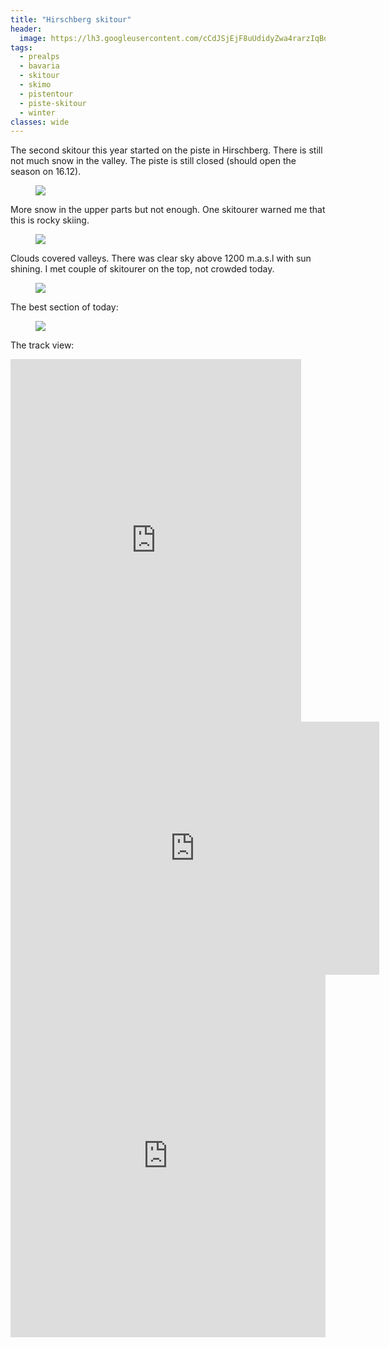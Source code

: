```yaml
---
title: "Hirschberg skitour"
header:
  image: https://lh3.googleusercontent.com/cCdJSjEjF8uUdidyZwa4rarzIqBdTf7x6275LKUyzJFx_LUiNgCnv41DHOOmJiI57p_90bOQISw-kX3RlYZphQrxXFY5jkVXsOOOc2ilk7Gk0-7JVrttbeu5cdyCUhBmTXWhUPKWmPIFj1LkDv5lvzEqhid_z4_EmaySz945AWn1EdE9YR9m3-en8Y_EPPfHNTkLw9__R4GsqGvT8f7TnpUi9ACEbwynrRWXNL5hknXIvRwbeFNVN64Ui-4TgnWT7lT6toiD43WkZq_oiqhgdocpc7AoqpEf9oydrsxl0SRrn1Sz3B-3E9bwXWOuK-ezDENTSMx1zEa5jhvMy-TAHFqi8OCIopw44CqQDL_JXEQIk6idbj6fwIBrg23ocNbDLo_NxzwJ6OyFOl7L2rFO4Wuy6p4df87e_Hecn1BMsndiMb-_Y_3PkVTlw0TKzDsHWfk12aYcBKN4u8N1RgRNQqYF4_p63KgGG_4yh73mChNuvZZOPE8cSEpqZr_TZYxNZAro1qJAZrS0W7qPWJSG0pMlKvjHc6N0DV2XOY0yk6GKLxecBUJa_Ngt5EXYxCAmGLOQY-QsNuiTZDAtIkeoyJzloUXfXqaIxxC6BqY2feq7FeC_ngrfAggaYcvLyWu3LzNqVLSAsprFRYfuLONz7_bYsZ5TsKB-HOUl9Sc9iOC1bCj392nhzsUN_PF4kv8e7X3DfiSs_9u-B-Xh9JQ=w2056-h1542-no
tags:
  - prealps
  - bavaria
  - skitour
  - skimo
  - pistentour
  - piste-skitour
  - winter
classes: wide
---
```


The second skitour this year started on the piste in Hirschberg. There is still not much snow in the valley. The piste is still closed (should open the season on 16.12).

<figure class="img-blog align-left">
    <img src="https://lh3.googleusercontent.com/TRV8k2B1X-dOwmFXC3MIZIWXVaIsVAnJGov62Db0aWiGyLOk0bVGbvLpiUNk_ZcGtDeKJEywUYzG_dcVJvCy3L6N11IJZCNOxMPgjje2ve7hAe2CuFNR5skbyKxhwDkELYKEWRZqI5ZZ-J2fsJugWdDtj3RAbGwil7bWGe8SpbgPF9fXsSVM0XR-hIY0YXScWrmkpQ1N7RgfXJ7CYl8sqg1x9lmoAxPAniJmNXcKsUSVrShCee6qGRDwqJkVAVDIJ1jSoYG9CajJECnn7g8IMfM5T20mnJmxg0cM7NLzq2mOABHrW0y2vrf6WXcr_ntYM6HeTTFxuez9o2Ojn1TC0o8XWyBpA4JZJ39KLvZzF9XLchscI7RZEN3VIUrvbNDVEfbhK-xBQwUk19Ry8oucn9-P7uzLEFdqhTEZ6BUbbRABS_bX250OxSaYNQCIKzC7Vk5A22l390lwdm9i6uDzLjQhQ1Hqul4vfpiHl0M6GC7fbPq_6puTuGFtPufUNlmQcNYWERnydknGjdsCheDjwnVE8oYx_sksJj9TVxEVy3imcbvQmizNIasu_SQ9s6RynlJ5pPj84RbD_Q6K33ohWbQySHUhndx_DCQqT6i6jKZnfnnEB8MYPM_nZcJ_8eqNs-dRKakHTiEoNHG6ai-8Y1Ybkrcy4WWp7NxD-DyuqIyPa9CMBT46kuZ4bnm4MCCnk21e_qxR_k_LP5-C5ZQ=w1158-h1542-no">
</figure>

More snow in the upper parts but not enough. One skitourer warned me that this is rocky skiing.

<figure class="img-blog align-left">
    <img src="https://lh3.googleusercontent.com/xFmMZew34uNbvTEHWaSO9OqVHIOye7aAR7GdZZJv21nrdTunSno5hsrctP4wfmBTOPb5j9_biFCtEvtT_pF4ripRVO0kogBwuFKwX_8YKYWEF4VoFZBe8j1hpA1B4QNIVA0QsHOY6dM=w1920-h1080">
</figure>

Clouds covered valleys. There was clear sky above 1200 m.a.s.l with sun shining. I met couple of skitourer on the top, not crowded today.

<figure class="img-blog align-left">
    <img src="https://lh3.googleusercontent.com/cCdJSjEjF8uUdidyZwa4rarzIqBdTf7x6275LKUyzJFx_LUiNgCnv41DHOOmJiI57p_90bOQISw-kX3RlYZphQrxXFY5jkVXsOOOc2ilk7Gk0-7JVrttbeu5cdyCUhBmTXWhUPKWmPIFj1LkDv5lvzEqhid_z4_EmaySz945AWn1EdE9YR9m3-en8Y_EPPfHNTkLw9__R4GsqGvT8f7TnpUi9ACEbwynrRWXNL5hknXIvRwbeFNVN64Ui-4TgnWT7lT6toiD43WkZq_oiqhgdocpc7AoqpEf9oydrsxl0SRrn1Sz3B-3E9bwXWOuK-ezDENTSMx1zEa5jhvMy-TAHFqi8OCIopw44CqQDL_JXEQIk6idbj6fwIBrg23ocNbDLo_NxzwJ6OyFOl7L2rFO4Wuy6p4df87e_Hecn1BMsndiMb-_Y_3PkVTlw0TKzDsHWfk12aYcBKN4u8N1RgRNQqYF4_p63KgGG_4yh73mChNuvZZOPE8cSEpqZr_TZYxNZAro1qJAZrS0W7qPWJSG0pMlKvjHc6N0DV2XOY0yk6GKLxecBUJa_Ngt5EXYxCAmGLOQY-QsNuiTZDAtIkeoyJzloUXfXqaIxxC6BqY2feq7FeC_ngrfAggaYcvLyWu3LzNqVLSAsprFRYfuLONz7_bYsZ5TsKB-HOUl9Sc9iOC1bCj392nhzsUN_PF4kv8e7X3DfiSs_9u-B-Xh9JQ=w2056-h1542-no">
</figure>

The best section of today:

<figure class="img-blog align-center">
    <img src="https://lh3.googleusercontent.com/mxMIxwZuoDb55yT64RZawQscb7RtRn-CxJsUmkIxFHoi2RML5m0CZOXreVfh4aL5atVtzZjb-IiUxvm-igukzxxdFoJumy8SoNStcMY4vV9z_kosPm-xLXJDF8LU9kx_I2-vETPCtO9PpK2WoitFdke2jCoJHu2CGV_OXkpONyQsK5lk6kdtK7abJBb2ynCLuWmRgP-NkkCrpVFOlcS9YS8RgHlGTB1RtOQ2OMhvDsgrEZB-UOtm4ou8CaRrYlIwwm-iOhh79vQlKakHgIqf1arNFlDgTWszmKWDbY3Y_lVOt9kC7-Uh7S012MLNUAnqqRdkhcyWd-z6q6D59i3vpS7F69iqElsmGDG1JWNJ_9wWBsssxt95CHHTJmCUIpg7zATR3ANYJG-x7a64Ii-Pz1yEUkXQcnFrtmQv3C6pWTcdR-D-luzOdxPW-wfiPo0VmAaS1_Hglo0QrGXRN3jpiK-crhpHCCOxBHcMxWwR25RmIKiEGzuDYZ0CihpvqguUvRFErq6eFuiDgEcSAhlIoeqBupMQSXM0xUwUGBOHV-dVNWxE-g6lxBLSdP2jxZ2PfBba3lZ4JZKShn_Bi7RZhyt3Wl7XmF58cS8LCzjzMmkxKmQD_Khcjdg3R731HdSmnwj7AYYzqv9Y2xb_Mg7exJZSe7qbnHYYjSW9SFvsMZdi9U7Riwx4tp4tF9qrEkPlmKjA7PGLXWj2EjolqF0=w1158-h1542-no">
</figure>

The track view:

<iframe src='https://connect.garmin.com/modern/activity/embed/3225994372' title='Kreuth Multi-Sport' width='465' height='580' frameborder='0'></iframe>

<iframe height='405' width='590' frameborder='0' allowtransparency='true' scrolling='no' src='https://www.strava.com/activities/2018092382/embed/b0ec1f65f6cbf92f94c62bb21e4542cf6cd682af'></iframe> 

<iframe src="https://www.komoot.com/tour/53118269/embed?profile=1" width="100%" height="580" frameborder="0" scrolling="no"></iframe>
